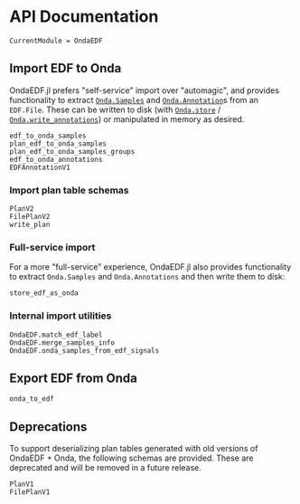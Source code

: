 # API Documentation

```@meta
CurrentModule = OndaEDF
```

## Import EDF to Onda

OndaEDF.jl prefers "self-service" import over "automagic", and provides
functionality to extract
[`Onda.Samples`](https://beacon-biosignals.github.io/Onda.jl/stable/#Samples-1)
and
[`Onda.Annotation`](https://beacon-biosignals.github.io/Onda.jl/stable/#Onda.Annotation)s
from an `EDF.File`.  These can be written to disk (with
[`Onda.store`](https://beacon-biosignals.github.io/Onda.jl/stable/#Onda.store) /
[`Onda.write_annotations`](https://beacon-biosignals.github.io/Onda.jl/stable/#Onda.write_annotations))
or manipulated in memory as desired.

```@docs
edf_to_onda_samples
plan_edf_to_onda_samples
plan_edf_to_onda_samples_groups
edf_to_onda_annotations
EDFAnnotationV1
```

### Import plan table schemas

```@docs
PlanV2
FilePlanV2
write_plan
```

### Full-service import

For a more "full-service" experience, OndaEDF.jl also provides functionality to
extract `Onda.Samples` and `Onda.Annotations` and then write them to disk:

```@docs
store_edf_as_onda
```

### Internal import utilities

```@docs
OndaEDF.match_edf_label
OndaEDF.merge_samples_info
OndaEDF.onda_samples_from_edf_signals
```

## Export EDF from Onda

```@docs
onda_to_edf
```

## Deprecations

To support deserializing plan tables generated with old versions of OndaEDF +
Onda, the following schemas are provided.  These are deprecated and will be
removed in a future release.

```@docs
PlanV1
FilePlanV1
```

